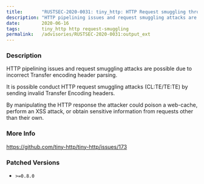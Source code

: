 ```yaml
---
title:       "RUSTSEC-2020-0031: tiny_http: HTTP Request smuggling through malformed Transfer Encoding headers"
description: "HTTP pipelining issues and request smuggling attacks are possible due to incorrect Transfer encoding header parsing. It is possible conduct HTTP request smuggling attacks CLTETETE by sending invalid Transfer Encoding headers.  By manipulating the HTTP response the attacker could poison a webcache, perform an XSS attack, or obtain sensitive information from requests other than their own."
date:        2020-06-16
tags:        tiny_http http request-smuggling
permalink:   /advisories/RUSTSEC-2020-0031:output_ext
---
```


### Description

HTTP pipelining issues and request smuggling attacks are possible due to incorrect 
Transfer encoding header parsing.

It is possible conduct HTTP request smuggling attacks (CL:TE/TE:TE) by sending invalid Transfer Encoding headers. 

By manipulating the HTTP response the attacker could poison a web-cache, perform an XSS attack, or obtain sensitive information 
from requests other than their own.

### More Info

<https://github.com/tiny-http/tiny-http/issues/173>

### Patched Versions

- `>=0.8.0`


